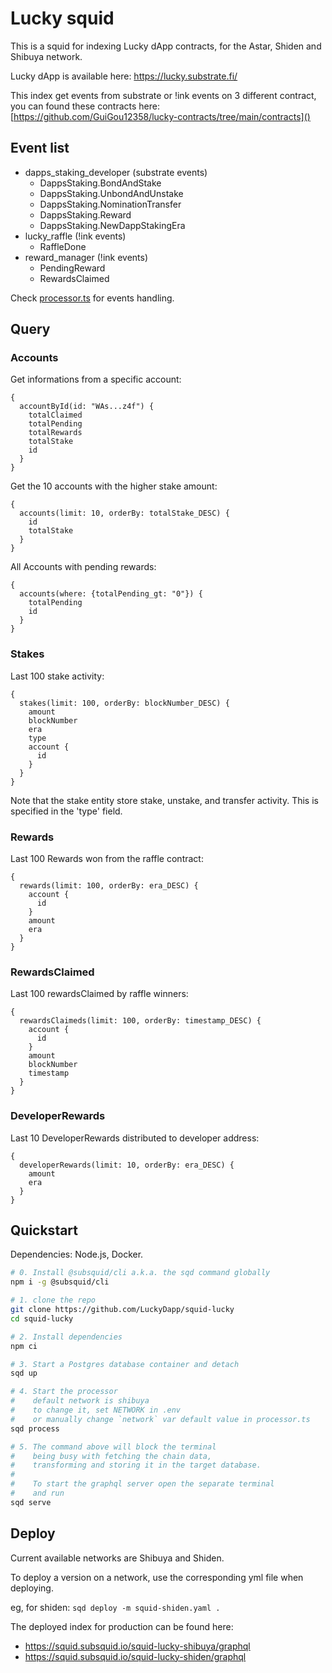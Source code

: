 
# Lucky squid

This is a squid for indexing Lucky dApp contracts, for the Astar, Shiden and Shibuya network.

Lucky dApp is available here: https://lucky.substrate.fi/

This index get events from substrate or !ink events on 3 different contract, you can found these contracts here: [https://github.com/GuiGou12358/lucky-contracts/tree/main/contracts]()

## Event list

- dapps_staking_developer (substrate events)
  - DappsStaking.BondAndStake
  - DappsStaking.UnbondAndUnstake
  - DappsStaking.NominationTransfer
  - DappsStaking.Reward
  - DappsStaking.NewDappStakingEra
- lucky_raffle (!ink events)
  - RaffleDone
- reward_manager (!ink events)
  - PendingReward
  - RewardsClaimed

Check [processor.ts](src/processor.ts) for events handling.

## Query

### Accounts

Get informations from a specific account:

```
{
  accountById(id: "WAs...z4f") {
    totalClaimed
    totalPending
    totalRewards
    totalStake
    id
  }
}
```

Get the 10 accounts with the higher stake amount:

```
{
  accounts(limit: 10, orderBy: totalStake_DESC) {
    id
    totalStake
  }
}
```

All Accounts with pending rewards:

```
{
  accounts(where: {totalPending_gt: "0"}) {
    totalPending
    id
  }
}
```

### Stakes

Last 100 stake activity:

```
{
  stakes(limit: 100, orderBy: blockNumber_DESC) {
    amount
    blockNumber
    era
    type
    account {
      id
    }
  }
}
```

Note that the stake entity store stake, unstake, and transfer activity.
This is specified in the 'type' field.

### Rewards

Last 100 Rewards won from the raffle contract:

```
{
  rewards(limit: 100, orderBy: era_DESC) {
    account {
      id
    }
    amount
    era
  }
}
```

### RewardsClaimed

Last 100 rewardsClaimed by raffle winners:

```
{
  rewardsClaimeds(limit: 100, orderBy: timestamp_DESC) {
    account {
      id
    }
    amount
    blockNumber
    timestamp
  }
}
```

### DeveloperRewards

Last 10 DeveloperRewards distributed to developer address:

```
{
  developerRewards(limit: 10, orderBy: era_DESC) {
    amount
    era
  }
}
```

## Quickstart

Dependencies: Node.js, Docker.

```bash
# 0. Install @subsquid/cli a.k.a. the sqd command globally
npm i -g @subsquid/cli

# 1. clone the repo
git clone https://github.com/LuckyDapp/squid-lucky
cd squid-lucky

# 2. Install dependencies
npm ci

# 3. Start a Postgres database container and detach
sqd up

# 4. Start the processor
#    default network is shibuya
#    to change it, set NETWORK in .env 
#    or manually change `network` var default value in processor.ts
sqd process

# 5. The command above will block the terminal
#    being busy with fetching the chain data, 
#    transforming and storing it in the target database.
#
#    To start the graphql server open the separate terminal
#    and run
sqd serve
```

## Deploy

Current available networks are Shibuya and Shiden.

To deploy a version on a network, use the corresponding yml file when deploying.

eg, for shiden:
`sqd deploy -m squid-shiden.yaml .`

The deployed index for production can be found here:

- https://squid.subsquid.io/squid-lucky-shibuya/graphql
- https://squid.subsquid.io/squid-lucky-shiden/graphql
